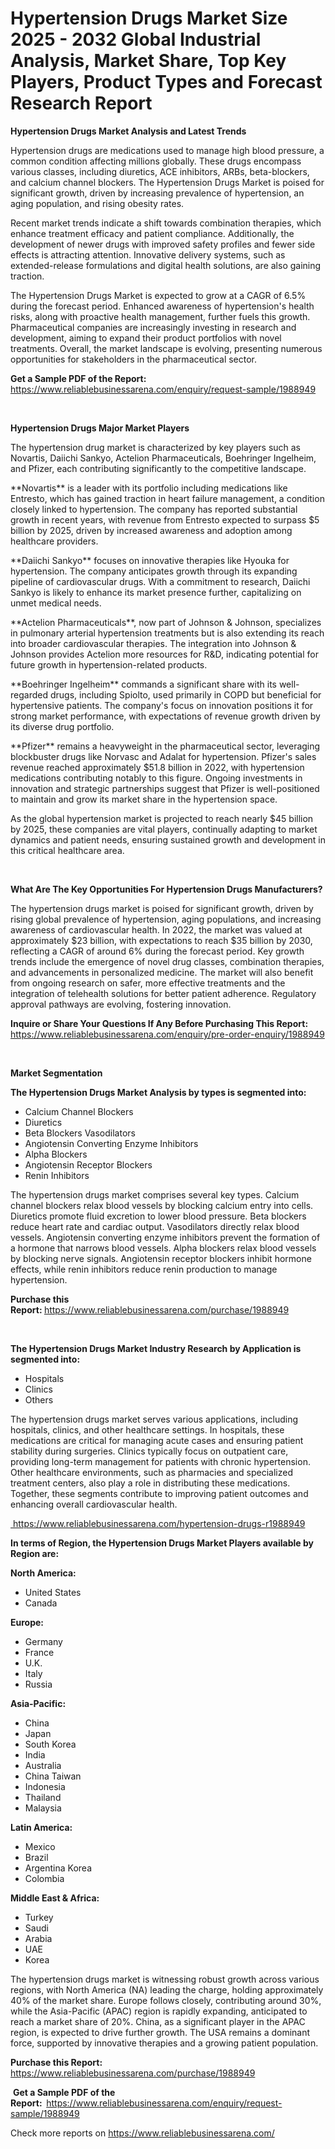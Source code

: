 <p><h1>Hypertension Drugs Market Size 2025 - 2032 Global Industrial Analysis, Market Share, Top Key Players, Product Types and Forecast Research Report</h1></p><p><strong>Hypertension Drugs Market Analysis and Latest Trends</strong></p>
<p><p>Hypertension drugs are medications used to manage high blood pressure, a common condition affecting millions globally. These drugs encompass various classes, including diuretics, ACE inhibitors, ARBs, beta-blockers, and calcium channel blockers. The Hypertension Drugs Market is poised for significant growth, driven by increasing prevalence of hypertension, an aging population, and rising obesity rates. </p><p>Recent market trends indicate a shift towards combination therapies, which enhance treatment efficacy and patient compliance. Additionally, the development of newer drugs with improved safety profiles and fewer side effects is attracting attention. Innovative delivery systems, such as extended-release formulations and digital health solutions, are also gaining traction. </p><p>The Hypertension Drugs Market is expected to grow at a CAGR of 6.5% during the forecast period. Enhanced awareness of hypertension's health risks, along with proactive health management, further fuels this growth. Pharmaceutical companies are increasingly investing in research and development, aiming to expand their product portfolios with novel treatments. Overall, the market landscape is evolving, presenting numerous opportunities for stakeholders in the pharmaceutical sector.</p></p>
<p><strong>Get a Sample PDF of the Report:&nbsp;</strong> <a href="https://www.reliablebusinessarena.com/enquiry/request-sample/1988949?utm_campaign=3286&utm_medium=2&utm_source=Github&utm_content=ia&utm_term=08032025&utm_id=hypertension-drugs">https://www.reliablebusinessarena.com/enquiry/request-sample/1988949</a></p>
<p>&nbsp;</p>
<p><strong>Hypertension Drugs Major Market Players</strong></p>
<p><p>The hypertension drug market is characterized by key players such as Novartis, Daiichi Sankyo, Actelion Pharmaceuticals, Boehringer Ingelheim, and Pfizer, each contributing significantly to the competitive landscape.</p><p>**Novartis** is a leader with its portfolio including medications like Entresto, which has gained traction in heart failure management, a condition closely linked to hypertension. The company has reported substantial growth in recent years, with revenue from Entresto expected to surpass $5 billion by 2025, driven by increased awareness and adoption among healthcare providers.</p><p>**Daiichi Sankyo** focuses on innovative therapies like Hyouka for hypertension. The company anticipates growth through its expanding pipeline of cardiovascular drugs. With a commitment to research, Daiichi Sankyo is likely to enhance its market presence further, capitalizing on unmet medical needs.</p><p>**Actelion Pharmaceuticals**, now part of Johnson & Johnson, specializes in pulmonary arterial hypertension treatments but is also extending its reach into broader cardiovascular therapies. The integration into Johnson & Johnson provides Actelion more resources for R&D, indicating potential for future growth in hypertension-related products.</p><p>**Boehringer Ingelheim** commands a significant share with its well-regarded drugs, including Spiolto, used primarily in COPD but beneficial for hypertensive patients. The company's focus on innovation positions it for strong market performance, with expectations of revenue growth driven by its diverse drug portfolio.</p><p>**Pfizer** remains a heavyweight in the pharmaceutical sector, leveraging blockbuster drugs like Norvasc and Adalat for hypertension. Pfizer's sales revenue reached approximately $51.8 billion in 2022, with hypertension medications contributing notably to this figure. Ongoing investments in innovation and strategic partnerships suggest that Pfizer is well-positioned to maintain and grow its market share in the hypertension space.</p><p>As the global hypertension market is projected to reach nearly $45 billion by 2025, these companies are vital players, continually adapting to market dynamics and patient needs, ensuring sustained growth and development in this critical healthcare area.</p></p>
<p>&nbsp;</p>
<p><strong>What Are The Key Opportunities For Hypertension Drugs Manufacturers?</strong></p>
<p><p>The hypertension drugs market is poised for significant growth, driven by rising global prevalence of hypertension, aging populations, and increasing awareness of cardiovascular health. In 2022, the market was valued at approximately $23 billion, with expectations to reach $35 billion by 2030, reflecting a CAGR of around 6% during the forecast period. Key growth trends include the emergence of novel drug classes, combination therapies, and advancements in personalized medicine. The market will also benefit from ongoing research on safer, more effective treatments and the integration of telehealth solutions for better patient adherence. Regulatory approval pathways are evolving, fostering innovation.</p></p>
<p><strong>Inquire or Share Your Questions If Any Before Purchasing This Report:</strong> <a href="https://www.reliablebusinessarena.com/enquiry/pre-order-enquiry/1988949?utm_campaign=3286&utm_medium=2&utm_source=Github&utm_content=ia&utm_term=08032025&utm_id=hypertension-drugs">https://www.reliablebusinessarena.com/enquiry/pre-order-enquiry/1988949</a></p>
<p>&nbsp;</p>
<p><strong>Market Segmentation</strong></p>
<p><strong>The Hypertension Drugs Market Analysis by types is segmented into:</strong></p>
<p><ul><li>Calcium Channel Blockers</li><li>Diuretics</li><li>Beta Blockers Vasodilators</li><li>Angiotensin Converting Enzyme Inhibitors</li><li>Alpha Blockers</li><li>Angiotensin Receptor Blockers</li><li>Renin Inhibitors</li></ul></p>
<p><p>The hypertension drugs market comprises several key types. Calcium channel blockers relax blood vessels by blocking calcium entry into cells. Diuretics promote fluid excretion to lower blood pressure. Beta blockers reduce heart rate and cardiac output. Vasodilators directly relax blood vessels. Angiotensin converting enzyme inhibitors prevent the formation of a hormone that narrows blood vessels. Alpha blockers relax blood vessels by blocking nerve signals. Angiotensin receptor blockers inhibit hormone effects, while renin inhibitors reduce renin production to manage hypertension.</p></p>
<p><strong>Purchase this Report:&nbsp;</strong><a href="https://www.reliablebusinessarena.com/purchase/1988949?utm_campaign=3286&utm_medium=2&utm_source=Github&utm_content=ia&utm_term=08032025&utm_id=hypertension-drugs">https://www.reliablebusinessarena.com/purchase/1988949</a></p>
<p>&nbsp;</p>
<p><strong>The Hypertension Drugs Market Industry Research by Application is segmented into:</strong></p>
<p><ul><li>Hospitals</li><li>Clinics</li><li>Others</li></ul></p>
<p><p>The hypertension drugs market serves various applications, including hospitals, clinics, and other healthcare settings. In hospitals, these medications are critical for managing acute cases and ensuring patient stability during surgeries. Clinics typically focus on outpatient care, providing long-term management for patients with chronic hypertension. Other healthcare environments, such as pharmacies and specialized treatment centers, also play a role in distributing these medications. Together, these segments contribute to improving patient outcomes and enhancing overall cardiovascular health.</p></p>
<p><a href="https://www.reliablebusinessarena.com/hypertension-drugs-r1988949?utm_campaign=3286&utm_medium=2&utm_source=Github&utm_content=ia&utm_term=08032025&utm_id=hypertension-drugs">&nbsp;https://www.reliablebusinessarena.com/hypertension-drugs-r1988949</a></p>
<p><strong>In terms of Region, the Hypertension Drugs Market Players available by Region are:</strong></p>
<p>
    <p> <strong> North America: </strong>
        <ul>
            <li>United States</li>
            <li>Canada</li>
        </ul>
        </p> 
    <p> <strong> Europe: </strong>
        <ul>
            <li>Germany</li>
            <li>France</li>
            <li>U.K.</li>
            <li>Italy</li>
            <li>Russia</li>
        </ul>
        </p> 
    <p> <strong> Asia-Pacific: </strong>
        <ul>
            <li>China</li>
            <li>Japan</li>
            <li>South Korea</li>
            <li>India</li>
            <li>Australia</li>
            <li>China Taiwan</li>
            <li>Indonesia</li>
            <li>Thailand</li>
            <li>Malaysia</li>
        </ul>
        </p> 
    <p> <strong> Latin America: </strong>
        <ul>
            <li>Mexico</li>
            <li>Brazil</li>
            <li>Argentina Korea</li>
            <li>Colombia</li>
        </ul>
        </p> 
    <p> <strong> Middle East & Africa: </strong>
        <ul>
            <li>Turkey</li>
            <li>Saudi</li>
            <li>Arabia</li>
            <li>UAE</li>
            <li>Korea</li>
        </ul>
    </p>
    </p>
<p><p>The hypertension drugs market is witnessing robust growth across various regions, with North America (NA) leading the charge, holding approximately 40% of the market share. Europe follows closely, contributing around 30%, while the Asia-Pacific (APAC) region is rapidly expanding, anticipated to reach a market share of 20%. China, as a significant player in the APAC region, is expected to drive further growth. The USA remains a dominant force, supported by innovative therapies and a growing patient population.</p></p>
<p><strong>Purchase this Report: </strong><a href="https://www.reliablebusinessarena.com/purchase/1988949?utm_campaign=3286&utm_medium=2&utm_source=Github&utm_content=ia&utm_term=08032025&utm_id=hypertension-drugs">https://www.reliablebusinessarena.com/purchase/1988949</a></p>
<p>&nbsp;<strong>Get a Sample PDF of the Report:&nbsp;&nbsp;</strong><a href="https://www.reliablebusinessarena.com/enquiry/request-sample/1988949?utm_campaign=3286&utm_medium=2&utm_source=Github&utm_content=ia&utm_term=08032025&utm_id=hypertension-drugs">https://www.reliablebusinessarena.com/enquiry/request-sample/1988949</a></p>
<p><strong></strong></p>
<p>Check more reports on <a href="https://www.reliablebusinessarena.com/?utm_campaign=3286&utm_medium=2&utm_source=Github&utm_content=ia&utm_term=08032025&utm_id=hypertension-drugs">https://www.reliablebusinessarena.com/</a></p>